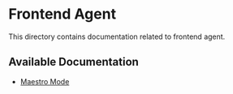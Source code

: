# Frontend Agent

This directory contains documentation related to frontend agent.

## Available Documentation

- [Maestro Mode](./Maestro-mode.md)

